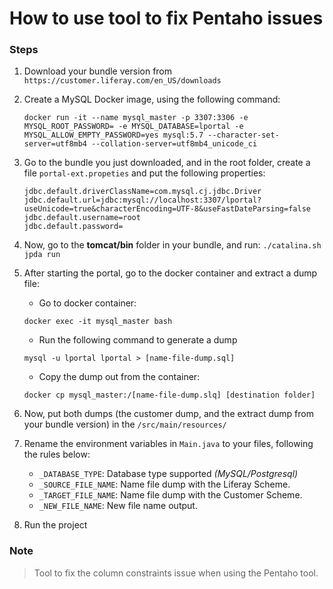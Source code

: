 # How to use tool to fix Pentaho issues

### Steps

1. Download your bundle version from `https://customer.liferay.com/en_US/downloads`

2. Create a MySQL Docker image, using the following command:
    ```
    docker run -it --name mysql_master -p 3307:3306 -e MYSQL_ROOT_PASSWORD= -e MYSQL_DATABASE=lportal -e MYSQL_ALLOW_EMPTY_PASSWORD=yes mysql:5.7 --character-set-server=utf8mb4 --collation-server=utf8mb4_unicode_ci
    ```

3. Go to the bundle you just downloaded, and in the root folder, create a file `portal-ext.propeties` and put the following properties:
    ```
    jdbc.default.driverClassName=com.mysql.cj.jdbc.Driver
    jdbc.default.url=jdbc:mysql://localhost:3307/lportal?useUnicode=true&characterEncoding=UTF-8&useFastDateParsing=false
    jdbc.default.username=root
    jdbc.default.password=
    ```

4. Now, go to the **tomcat/bin** folder in your bundle, and run:
   ``
   ./catalina.sh jpda run
   `` 

5. After starting the portal, go to the docker container and extract a dump file:
   -  Go to docker container:
    ```
    docker exec -it mysql_master bash
    ```
    - Run the following command to generate a dump
    ```
    mysql -u lportal lportal > [name-file-dump.sql]
    ```
    - Copy the dump out from the container:
    ```
    docker cp mysql_master:/[name-file-dump.slq] [destination folder]
    ```

6. Now, put both dumps (the customer dump, and the extract dump from your bundle version) in the  `/src/main/resources/`

7. Rename the environment variables in `Main.java` to your files, following the rules below:
   - `_DATABASE_TYPE`: Database type supported _(MySQL/Postgresql)_
   - `_SOURCE_FILE_NAME`: Name file dump with the Liferay Scheme.
   - `_TARGET_FILE_NAME`: Name file dump with the Customer Scheme.
   - `_NEW_FILE_NAME`: New file name output.

8. Run the project

### Note
> Tool to fix the column constraints issue when using the Pentaho tool.
